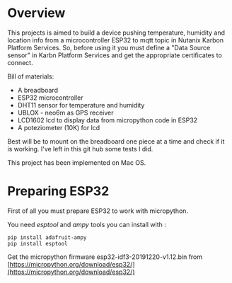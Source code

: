 # Overview

This projects is aimed to build a device pushing temperature, humidity and location info from a microcontroller ESP32 to mqtt topic in Nutanix Karbon Platform Services. So, before using it you must define a "Data Source sensor" in Karbn Platform Services and get the appropriate  certificates to connect.

Bill of materials:

* A breadboard
* ESP32 microcontroller
* DHT11 sensor for temperature and humidity
* UBLOX - neo6m as GPS receiver
* LCD1602 lcd to display data from micropython code in ESP32
* A poteziometer (10K) for lcd

Best will be to mount on the breadboard one piece at a time and check if it is working. I've left in this git hub some tests I did.

This project has been implemented on Mac OS. 

# Preparing ESP32

First of all you must prepare ESP32 to work with micropython.

You need *esptool* and *ampy* tools you can install with :

```
pip install adafruit-ampy
pip install esptool
```

Get the micropython firmware esp32-idf3-20191220-v1.12.bin from [https://micropython.org/download/esp32/](https://micropython.org/download/esp32/)
